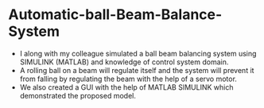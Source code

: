 # Automatic-ball-Beam-Balance-System
- I along with my colleague simulated a ball beam balancing system using SIMULINK (MATLAB) and knowledge of control system domain.
- A rolling ball on a beam will regulate itself and the system will prevent it from falling by regulating the beam with the help of a servo motor.
- We also created a GUI with the help of MATLAB SIMULINK which demonstrated the proposed model.
